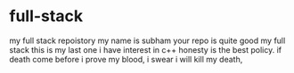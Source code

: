 # full-stack
my full stack repoistory
my name is subham
your repo is quite good
my full stack 
this is my last one
i have interest in c++
honesty is the best policy.
if death come before i prove my blood, i swear i will kill my death,



